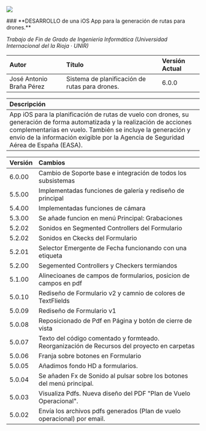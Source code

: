 <p align="left">
<img src="http://s17.postimg.org/x5xs3fj8v/banner.png">
</p>
### **DESARROLLO de una iOS App para la generación de rutas para drones.**

_Trabajo de Fin de Grado de Ingeniería Informática (Universidad Internacional del la Rioja · UNIR)_

| Autor | Título | Versión Actual |
|:------------- |:---------------|:---------------|
| José Antonio Braña Pérez     | Sistema de planificación de rutas para drones. |6.0.0|

| Descripción | 
|:------------- |
| App iOS para la planificación de rutas de vuelo con drones, su generación de forma automatizada y la realización de acciones complementarias en vuelo. También se incluye la generación y envío de la información exigible por la Agencia de Seguridad Aérea de España (EASA).| Sistema de planificación de rutas para drones. |

| Versión |Cambios |
|:------------- |:---------------|
| 6.0.00  | Cambio de Soporte base e integración de todos los subsistemas|
| 5.5.00  | Implementadas funciones de galería y rediseño de principal|
| 5.4.00  | Implementadas funciones de cámara|
| 5.3.00  | Se añade funcion en menú Principal: Grabaciones|
| 5.2.02  | Sonidos en Segmented Controllers del Formulario|
| 5.2.02  | Sonidos en Ckecks del Formulario|
| 5.2.01  | Selector Emergente de Fecha funcionando con una etiqueta|
| 5.2.00  | Segemented Controllers y Checkers termiandos|
| 5.1.00  | Alinecioanes de campos de formularios, posicion de campos en pdf|
| 5.0.10  | Rediseño de Formulario v2 y camnio de colores de TextFlields|
| 5.0.09    | Rediseño de Formulario v1|
| 5.0.08    | Reposicionado de Pdf en Página y botón de cierre de vista|
| 5.0.07    | Texto del código comentado y formteado. Reorganización de Recursos del proyecto en carpetas|
| 5.0.06    | Franja sobre botones en Formulario|
| 5.0.05    | Añadimos fondo HD a formularios.|
| 5.0.04    | Se añaden Fx de Sonido al pulsar sobre los botones del menú principal.|
| 5.0.03    | Visualiza Pdfs. Nueva diseño del PDF "Plan de Vuelo Operacional".|
| 5.0.02    | Envía los archivos pdfs generados (Plan de vuelo operacional) por email.|